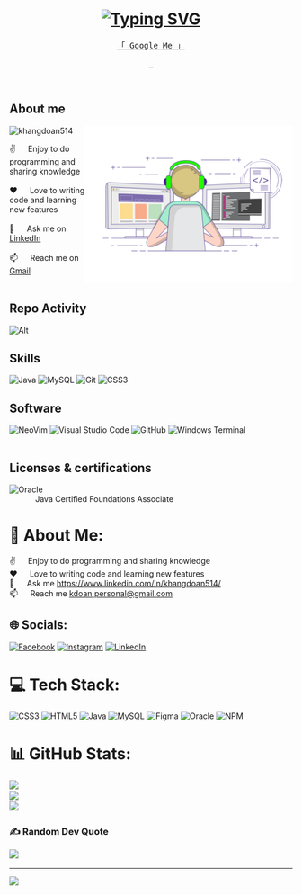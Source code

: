 <h1 align="center">
  <a href="https://git.io/typing-svg"><img src="https://readme-typing-svg.herokuapp.com?font=Fira+Code&weight=600&duration=2500&pause=1000&color=FFFFFF&background=FFFFFF00&center=true&random=false&width=435&lines=Hello%2C+There!+%F0%9F%91%8B;My+nane+is+Khang+Doan...;A+software+development+student;From+San+Augustine%2C+Texas%2C+USA" alt="Typing SVG" /></a>
</h1>

<p align="center"> 
    <samp>
        <a href="https://www.google.com/search?q=Khang+Doan+San+Augustine">「 Google Me 」</a>
    </samp>
</p>

<p align="center">
<!--     <a href="https://alsiam.com" target="blank">
        <img src="https://img.shields.io/badge/Website-DC143C?style=for-the-badge&logo=medium&logoColor=white" alt=""/>
    </a> -->
    <a href="https://www.linkedin.com/in/khangdoan514/" target="_blank">
        <img src="https://img.shields.io/badge/LinkedIn-0077B5?style=for-the-badge&logo=linkedin&logoColor=white" alt=""/>
    </a>
<!--     <a href="https://dev.to/alsiam" target="_blank">
        <img src="https://img.shields.io/badge/dev.to-0A0A0A?style=for-the-badge&logo=dev.to&logoColor=white" alt=""/>
    </a> -->
<!--     <a href="https://twitter.com/alsiam_dev" target="_blank">
        <img src="https://img.shields.io/badge/Twitter-1DA1F2?style=for-the-badge&logo=twitter&logoColor=white" alt=""/>
    </a> -->
    <a href="https://www.instagram.com/itsmekhangdoan" target="_blank">
        <img src="https://img.shields.io/badge/Instagram-fe4164?style=for-the-badge&logo=instagram&logoColor=white" alt=""/>
    </a> 
    <a href="https://www.facebook.com/khangdoan514" target="_blank">
        <img src="https://img.shields.io/badge/Facebook-20BEFF?&style=for-the-badge&logo=facebook&logoColor=white" alt=""/>
    </a>
</p>
<br/>

## About me
<img align="right" alt="Coding" width="370" src="https://raw.githubusercontent.com/devSouvik/devSouvik/master/gif3.gif">
<p align="left"> <img src="https://komarev.com/ghpvc/?username=khangdoan514&label=Profile%20views&color=0e75b6&style=flat" alt="khangdoan514" /></p>
✌️ &emsp; Enjoy to do programming and sharing knowledge<br><br>
❤️ &emsp; Love to writing code and learning new features<br><br>
💬 &emsp; Ask me on <a href="https://www.linkedin.com/in/khangdoan514/">LinkedIn</a><br><br>
📫 &emsp; Reach me on <a href="kdoan.personal@gmail.com">Gmail</a><br><br>

## Repo Activity
![Alt](https://repobeats.axiom.co/api/embed/fb95e24e2e3f5bef00b27954f5e894c75c0badda.svg "Repobeats analytics image")

## Skills
![Java](https://img.shields.io/badge/java-%23ED8B00.svg?style=for-the-badge&logo=openjdk&logoColor=white)
![MySQL](https://img.shields.io/badge/mysql-%2300f.svg?style=for-the-badge&logo=mysql&logoColor=white)
![Git](https://img.shields.io/badge/Git-F05032?style=for-the-badge&logo=git&logoColor=white)
![CSS3](https://img.shields.io/badge/css3-%231572B6.svg?style=for-the-badge&logo=css3&logoColor=white)

## Software
![NeoVim](https://img.shields.io/badge/NeoVim-57A143?logo=neovim&logoColor=white&style=for-the-badge)
![Visual Studio Code](https://img.shields.io/badge/VSCode-007ACC?logo=visualstudiocode&logoColor=white&style=for-the-badge)
![GitHub](https://img.shields.io/badge/github-%23121011.svg?style=for-the-badge&logo=github&logoColor=white)
![Windows Terminal](https://img.shields.io/badge/Windows%20Terminal-%234D4D4D.svg?style=for-the-badge&logo=windows-terminal&logoColor=white)
<br/>
<br/>

## Licenses & certifications
![Oracle](https://img.shields.io/badge/Oracle-F80000?style=for-the-badge&logo=oracle&logoColor=white) <br/>
&emsp;&emsp;&emsp; Java Certified Foundations Associate


# 💫 About Me:
✌️ &emsp; Enjoy to do programming and sharing knowledge<br>❤️ &emsp; Love to writing code and learning new features<br>💬 &emsp; Ask me https://www.linkedin.com/in/khangdoan514/<br>📫 &emsp; Reach me kdoan.personal@gmail.com


## 🌐 Socials:
[![Facebook](https://img.shields.io/badge/Facebook-%231877F2.svg?logo=Facebook&logoColor=white)](https://facebook.com/facebook.com/khangdoan514) [![Instagram](https://img.shields.io/badge/Instagram-%23E4405F.svg?logo=Instagram&logoColor=white)](https://instagram.com/instagram.com/itsmekhangdoan) [![LinkedIn](https://img.shields.io/badge/LinkedIn-%230077B5.svg?logo=linkedin&logoColor=white)](https://linkedin.com/in/linkedin.con/khangdoan514) 

# 💻 Tech Stack:
![CSS3](https://img.shields.io/badge/css3-%231572B6.svg?style=for-the-badge&logo=css3&logoColor=white) ![HTML5](https://img.shields.io/badge/html5-%23E34F26.svg?style=for-the-badge&logo=html5&logoColor=white) ![Java](https://img.shields.io/badge/java-%23ED8B00.svg?style=for-the-badge&logo=openjdk&logoColor=white) ![MySQL](https://img.shields.io/badge/mysql-%2300000f.svg?style=for-the-badge&logo=mysql&logoColor=white) ![Figma](https://img.shields.io/badge/figma-%23F24E1E.svg?style=for-the-badge&logo=figma&logoColor=white) ![Oracle](https://img.shields.io/badge/Oracle-F80000?style=for-the-badge&logo=oracle&logoColor=white) ![NPM](https://img.shields.io/badge/NPM-%23CB3837.svg?style=for-the-badge&logo=npm&logoColor=white)
# 📊 GitHub Stats:
![](https://github-readme-stats.vercel.app/api?username=khangdoan514&theme=dracula&hide_border=false&include_all_commits=false&count_private=false)<br/>
![](https://github-readme-streak-stats.herokuapp.com/?user=khangdoan514&theme=dracula&hide_border=false)<br/>
![](https://github-readme-stats.vercel.app/api/top-langs/?username=khangdoan514&theme=dracula&hide_border=false&include_all_commits=false&count_private=false&layout=compact)

### ✍️ Random Dev Quote
![](https://quotes-github-readme.vercel.app/api?type=horizontal&theme=dark)

---
[![](https://visitcount.itsvg.in/api?id=khangdoan514&icon=0&color=6)](https://visitcount.itsvg.in)

<!-- Proudly created with GPRM ( https://gprm.itsvg.in ) -->
